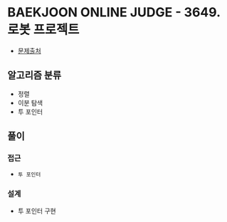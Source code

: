 # BAEKJOON ONLINE JUDGE - 3649. 로봇 프로젝트

- [문제출처](https://www.acmicpc.net/problem/3649 '3649. 로봇 프로젝트')

## 알고리즘 분류

- 정렬
- 이분 탐색
- 투 포인터

## 풀이

### 접근

- `투 포인터`

### 설계

- 투 포인터 구현
